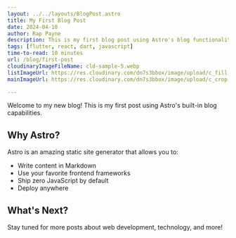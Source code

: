 ```yaml
---
layout: ../../layouts/BlogPost.astro
title: My First Blog Post
date: 2024-04-10
author: Rap Payne
description: This is my first blog post using Astro's blog functionality.
tags: [flutter, react, dart, javascript]
time-to-read: 10 minutes
url: /blog/first-post
cloudinaryImageFileName: cld-sample-5.webp
listImageUrl: https://res.cloudinary.com/dn7s3bbox/image/upload/c_fill,ar_1:1,w_200/q_auto/v1731718067/cld-sample-5.webp
mainImageUrl: https://res.cloudinary.com/dn7s3bbox/image/upload/c_crop,w_1000/q_auto/v1731718067/cld-sample-5.webp

---
```


Welcome to my new blog! This is my first post using Astro's built-in blog capabilities.

## Why Astro?

Astro is an amazing static site generator that allows you to:

- Write content in Markdown
- Use your favorite frontend frameworks
- Ship zero JavaScript by default
- Deploy anywhere

## What's Next?

Stay tuned for more posts about web development, technology, and more!